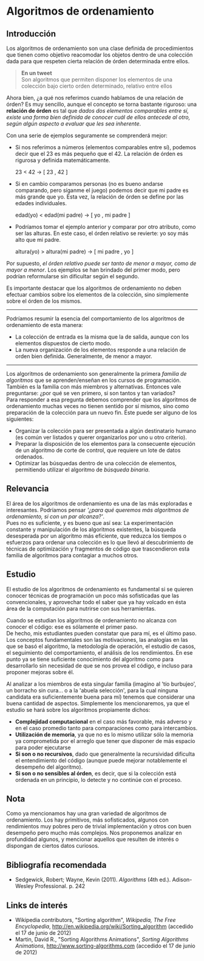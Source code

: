 # Algoritmos de ordenamiento

## Introducción

Los algoritmos de ordenamiento son una clase definida de procedimientos que tienen como objetivo reacomodar los objetos dentro de una colección dada para que respeten cierta relación de órden determinada entre ellos.

> **En un tweet**  
> Son algoritmos que permiten disponer los elementos de una colección bajo cierto orden determinado, relativo entre ellos 

Ahora bien, ¿a qué nos referimos cuando hablamos de una relación de órden? Es muy sencillo, aunque el concepto se torna bastante riguroso: una **relación de órden** es tal que *dados dos elementos comparables entre sí, existe una forma bien definida de conocer cuál de ellos antecede al otro, según algún aspecto a evaluar que les sea inherente*.

Con una serie de ejemplos seguramente se comprenderá mejor:

* Si nos referimos a números (elementos comparables entre sí), podemos decir que el 23 es más pequeño que el 42. La relación de órden es rigurosa y definida matemáticamente.

	23 < 42 → [ 23 , 42 ]

* Si en cambio comparamos personas (no es bueno andarse comparando, pero síganme el juego) podemos decir que mi padre es más grande que yo. Esta vez, la relación de órden se define por las edades individuales.

	edad(yo) < edad(mi padre) → [ yo , mi padre ]

* Podríamos tomar el ejemplo anterior y comparar por otro atributo, como ser las alturas. En este caso, el órden relativo se revierte: yo soy más alto que mi padre.

	altura(yo) > altura(mi padre) → [ mi padre , yo ]

Por supuesto, *el órden relativo puede ser tanto de menor a mayor, como de mayor a menor*. Los ejemplos se han brindado del primer modo, pero podrían reformularse sin dificultar según el segundo.

Es importante destacar que los algoritmos de ordenamiento no deben efectuar cambios sobre los elementos de la colección, sino simplemente sobre el órden de los mismos.

---

Podríamos resumir la esencia del comportamiento de los algoritmos de ordenamiento de esta manera:

* La colección de entrada es la misma que la de salida, aunque con los elementos dispuestos de cierto modo.
* La nueva organización de los elementos responde a una relación de orden bien definida. Generalmente, de menor a mayor.

---

Los algoritmos de ordenamiento son generalmente la primera *familia de algoritmos* que se aprenden/enseñan en los cursos de programación. También es la familia con más miembros y alternativas. Entonces vale preguntarse: ¿por qué se ven primero, si son tantos y tan variados?  
Para responder a esa pregunta debemos comprender que los algoritmos de ordenamiento muchas veces no tienen sentido por sí mismos, sino como preparación de la colección para un nuevo fin. Éste puede ser alguno de los siguientes:

- Organizar la colección para ser presentada a algún destinatario humano (es común ver listados y querer organizarlos por uno u otro criterio).
- Preparar la disposición de los elementos para la consecuente ejecución de un algoritmo de corte de control, que requiere un lote de datos ordenados.
- Optimizar las búsquedas dentro de una colección de elementos, permitiendo utilizar el algoritmo de *búsqueda binaria*.

## Relevancia

El área de los algoritmos de ordenamiento es una de las más exploradas e interesantes. Podríamos pensar *'¿para qué queremos más algoritmos de ordenamiento, si con un par alcanza?'*.  
Pues no es suficiente, y es bueno que así sea: La experimentación constante y manipulación de los algoritmos existentes, la búsqueda desesperada por un algoritmo más eficiente, que reduzca los tiempos o esfuerzos para ordenar una colección es lo que llevó al descubrimiento de técnicas de optimización y fragmentos de código que trascendieron esta familia de algoritmos para contagiar a muchos otros.

## Estudio

El estudio de los algoritmos de ordenamiento es fundamental si se quieren conocer técnicas de programación un poco más sofisticadas que las convencionales, y aprovechar todo el saber que ya hay volcado en ésta área de la computación para nutrirse con sus herramientas.

Cuando se estudian los algoritmos de ordenamiento no alcanza con conocer el código: ese es sólamente el primer paso.  
De hecho, mis estudiantes pueden constatar que para mí, es el último paso. Los conceptos fundamentales son las motivaciones, las analogías en las que se basó el algoritmo, la metodología de operación, el estudio de casos, el seguimiento del comportamiento, el análisis de los rendimientos. En ese punto ya se tiene suficiente conocimiento del algoritmo como para desarrollarlo sin necesidad de que se nos provea el código, e incluso para proponer mejoras sobre él.

Al analizar a los miembros de esta singular familia (imagino al 'tío burbujeo', un borracho sin cura... o a la 'abuela selección', para la cual ninguna candidata era suficientemente buena para mí) tenemos que considerar una buena cantidad de aspectos. Simplemente los mencionaremos, ya que el estudio se hará sobre los algoritmos propiamente dichos:

* **Complejidad computacional** en el caso más favorable, más adverso y en el caso promedio tanto para comparaciones como para intercambios.
* **Utilización de memoria**, ya que no es lo mismo utilizar sólo la memoria ya comprometida por el arreglo que tener que disponer de más espacio para poder ejecutarse
* **Si son o no recursivos**, dado que generalmente la recursividad dificulta el entendimiento del código (aunque puede mejorar notablemente el desempeño del algoritmo).
* **Si son o no sensibles al órden**, es decir, que si la colección está ordenada en un principio, lo detecte y no continúe con el proceso.

## Nota

Como ya mencionamos hay una gran variedad de algoritmos de ordenamiento. Los hay primitivos, más sofisticados, algunos con rendimientos muy pobres pero de trivial implementación y otros con buen desempeño pero mucho más complejos.
Nos proponemos analizar en profundidad algunos, y mencionar aquellos que resulten de interés o dispongan de ciertos datos curiosos.

## Bibliografía recomendada

* Sedgewick, Robert; Wayne, Kevin (2011). *Algorithms* (4th ed.). Adison-Wesley Professional. p. 242

## Links de interés

* Wikipedia contributors, "Sorting algorithm", *Wikipedia, The Free Encyclopedia*, <http://en.wikipedia.org/wiki/Sorting_algorithm> (accedido el 17 de junio de 2012)
* Martin, David R., "Sorting Algorithms Animations", *Sorting Algorithms Animations*, <http://www.sorting-algorithms.com> (accedido el 17 de junio de 2012)
